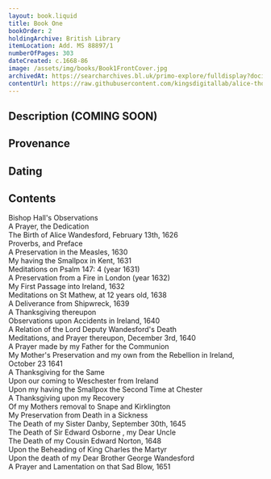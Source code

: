 ```yaml
---
layout: book.liquid
title: Book One
bookOrder: 2
holdingArchive: British Library
itemLocation: Add. MS 88897/1
numberOfPages: 303
dateCreated: c.1668-86
image: /assets/img/books/Book1FrontCover.jpg
archivedAt: https://searcharchives.bl.uk/primo-explore/fulldisplay?docid=IAMS032-000000125&context=L&vid=IAMS_VU2&search_scope=LSCOP_BL&tab=local&lang=en_US
contentUrl: https://raw.githubusercontent.com/kingsdigitallab/alice-thornton/edition/texts/01_book_one/book_one.xml
---
```



## Description (COMING SOON)



## Provenance



## Dating



## Contents 

Bishop Hall's Observations <br/>
A Prayer, the Dedication <br/>
The Birth of Alice Wandesford, February 13th, 1626 <br/>
Proverbs, and Preface <br/>
A Preservation in the Measles, 1630 <br/>
My having the Smallpox in Kent, 1631 <br/>
Meditations on Psalm 147: 4 (year 1631) <br/>
A Preservation from a Fire in London (year 1632) <br/>
My First Passage into Ireland, 1632 <br/>
Meditations on St Mathew, at 12 years old, 1638 <br/>
A Deliverance from Shipwreck, 1639 <br/>
A Thanksgiving thereupon <br/>
Observations upon Accidents in Ireland, 1640 <br/>
A Relation of the Lord Deputy Wandesford's Death <br/>
Meditations, and Prayer thereupon, December 3rd, 1640 <br/>
A Prayer made by my Father for the Communion <br/>
My Mother's Preservation and my own from the Rebellion in Ireland, October 23 1641 <br/>
A Thanksgiving for the Same <br/>
Upon our coming to Weschester from Ireland <br/>
Upon my having the Smallpox the Second Time at Chester <br/>
A Thanksgiving upon my Recovery <br/>
Of my Mothers removal to Snape and Kirklington <br/>
My Preservation from Death in a Sickness <br/>
The Death of my Sister Danby, September 30th, 1645 <br/>
The Death of Sir Edward Osborne , my Dear Uncle <br/>
The Death of my Cousin Edward Norton, 1648 <br/>
Upon the Beheading of King Charles the Martyr <br/>
Upon the death of my Dear Brother George Wandesford <br/>
A Prayer and Lamentation on that Sad Blow, 1651 <br/>